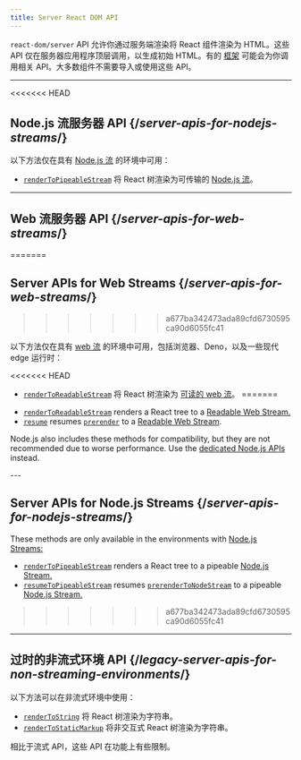 ```yaml
---
title: Server React DOM API
---
```


<Intro>

`react-dom/server` API 允许你通过服务端渲染将 React 组件渲染为 HTML。这些 API 仅在服务器应用程序顶层调用，以生成初始 HTML。有的 [框架](/learn/start-a-new-react-project#full-stack-frameworks) 可能会为你调用相关 API。大多数组件不需要导入或使用这些 API。

</Intro>

---

<<<<<<< HEAD
## Node.js 流服务器 API {/*server-apis-for-nodejs-streams*/}

以下方法仅在具有 [Node.js 流](https://nodejs.org/api/stream.html) 的环境中可用：

* [`renderToPipeableStream`](/reference/react-dom/server/renderToPipeableStream) 将 React 树渲染为可传输的 [Node.js 流](https://nodejs.org/api/stream.html)。

---

## Web 流服务器 API {/*server-apis-for-web-streams*/}
=======
## Server APIs for Web Streams {/*server-apis-for-web-streams*/}
>>>>>>> a677ba342473ada89cfd6730595ca90d6055fc41

以下方法仅在具有 [web 流](https://developer.mozilla.org/zh-CN/docs/Web/API/Streams_API) 的环境中可用，包括浏览器、Deno，以及一些现代 edge 运行时：

<<<<<<< HEAD
+   [`renderToReadableStream`](/reference/react-dom/server/renderToReadableStream) 将 React 树渲染为 [可读的 web 流](https://developer.mozilla.org/zh-CN/docs/Web/API/ReadableStream)。
=======
* [`renderToReadableStream`](/reference/react-dom/server/renderToReadableStream) renders a React tree to a [Readable Web Stream.](https://developer.mozilla.org/en-US/docs/Web/API/ReadableStream)
* [`resume`](/reference/react-dom/server/renderToPipeableStream) resumes [`prerender`](/reference/react-dom/static/prerender) to a [Readable Web Stream](https://developer.mozilla.org/en-US/docs/Web/API/ReadableStream).


<Note>

Node.js also includes these methods for compatibility, but they are not recommended due to worse performance. Use the [dedicated Node.js APIs](#server-apis-for-nodejs-streams) instead.

</Note>
---

## Server APIs for Node.js Streams {/*server-apis-for-nodejs-streams*/}

These methods are only available in the environments with [Node.js Streams:](https://nodejs.org/api/stream.html)

* [`renderToPipeableStream`](/reference/react-dom/server/renderToPipeableStream) renders a React tree to a pipeable [Node.js Stream.](https://nodejs.org/api/stream.html)
* [`resumeToPipeableStream`](/reference/react-dom/server/renderToPipeableStream) resumes [`prerenderToNodeStream`](/reference/react-dom/static/prerenderToNodeStream) to a pipeable [Node.js Stream.](https://nodejs.org/api/stream.html)
>>>>>>> a677ba342473ada89cfd6730595ca90d6055fc41

---

## 过时的非流式环境 API {/*legacy-server-apis-for-non-streaming-environments*/}

以下方法可以在非流式环境中使用：

* [`renderToString`](/reference/react-dom/server/renderToString) 将 React 树渲染为字符串。
* [`renderToStaticMarkup`](/reference/react-dom/server/renderToStaticMarkup) 将非交互式 React 树渲染为字符串。

相比于流式 API，这些 API 在功能上有些限制。
